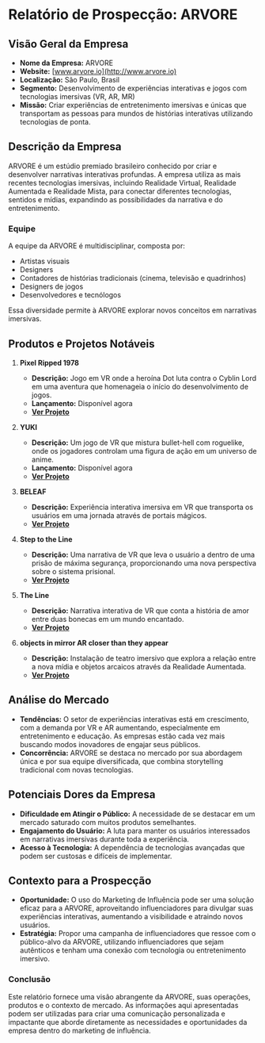 # Relatório de Prospecção: ARVORE

## Visão Geral da Empresa
- **Nome da Empresa:** ARVORE
- **Website:** [www.arvore.io](http://www.arvore.io)
- **Localização:** São Paulo, Brasil
- **Segmento:** Desenvolvimento de experiências interativas e jogos com tecnologias imersivas (VR, AR, MR)
- **Missão:** Criar experiências de entretenimento imersivas e únicas que transportam as pessoas para mundos de histórias interativas utilizando tecnologias de ponta.

## Descrição da Empresa
ARVORE é um estúdio premiado brasileiro conhecido por criar e desenvolver narrativas interativas profundas. A empresa utiliza as mais recentes tecnologias imersivas, incluindo Realidade Virtual, Realidade Aumentada e Realidade Mista, para conectar diferentes tecnologias, sentidos e mídias, expandindo as possibilidades da narrativa e do entretenimento.

### Equipe
A equipe da ARVORE é multidisciplinar, composta por:
- Artistas visuais
- Designers
- Contadores de histórias tradicionais (cinema, televisão e quadrinhos)
- Designers de jogos
- Desenvolvedores e tecnólogos

Essa diversidade permite à ARVORE explorar novos conceitos em narrativas imersivas.

## Produtos e Projetos Notáveis
1. **Pixel Ripped 1978**
   - **Descrição:** Jogo em VR onde a heroína Dot luta contra o Cyblin Lord em uma aventura que homenageia o início do desenvolvimento de jogos.
   - **Lançamento:** Disponível agora
   - **[Ver Projeto](https://www.arvore.io/project/pixel-ripped-1978)**

2. **YUKI**
   - **Descrição:** Um jogo de VR que mistura bullet-hell com roguelike, onde os jogadores controlam uma figura de ação em um universo de anime.
   - **Lançamento:** Disponível agora
   - **[Ver Projeto](https://www.arvore.io/project/yuki)**

3. **BELEAF**
   - **Descrição:** Experiência interativa imersiva em VR que transporta os usuários em uma jornada através de portais mágicos.
   - **[Ver Projeto](https://www.arvore.io/project/beleaf)**

4. **Step to the Line**
   - **Descrição:** Uma narrativa de VR que leva o usuário a dentro de uma prisão de máxima segurança, proporcionando uma nova perspectiva sobre o sistema prisional.
   - **[Ver Projeto](https://www.arvore.io/project/step-to-the-line)**

5. **The Line**
   - **Descrição:** Narrativa interativa de VR que conta a história de amor entre duas bonecas em um mundo encantado.
   - **[Ver Projeto](https://www.arvore.io/project/the-line)**

6. **objects in mirror AR closer than they appear**
   - **Descrição:** Instalação de teatro imersivo que explora a relação entre a nova mídia e objetos arcaicos através da Realidade Aumentada.
   - **[Ver Projeto](https://www.arvore.io/project/objects-in-mirror-ar-closer-then-they-appear)**

## Análise do Mercado
- **Tendências:** O setor de experiências interativas está em crescimento, com a demanda por VR e AR aumentando, especialmente em entretenimento e educação. As empresas estão cada vez mais buscando modos inovadores de engajar seus públicos.
- **Concorrência:** ARVORE se destaca no mercado por sua abordagem única e por sua equipe diversificada, que combina storytelling tradicional com novas tecnologias.

## Potenciais Dores da Empresa
- **Dificuldade em Atingir o Público:** A necessidade de se destacar em um mercado saturado com muitos produtos semelhantes.
- **Engajamento do Usuário:** A luta para manter os usuários interessados em narrativas imersivas durante toda a experiência.
- **Acesso à Tecnologia:** A dependência de tecnologias avançadas que podem ser custosas e difíceis de implementar.

## Contexto para a Prospecção
- **Oportunidade:** O uso do Marketing de Influência pode ser uma solução eficaz para a ARVORE, aproveitando influenciadores para divulgar suas experiências interativas, aumentando a visibilidade e atraindo novos usuários.
- **Estratégia:** Propor uma campanha de influenciadores que ressoe com o público-alvo da ARVORE, utilizando influenciadores que sejam autênticos e tenham uma conexão com tecnologia ou entretenimento imersivo.

### Conclusão
Este relatório fornece uma visão abrangente da ARVORE, suas operações, produtos e o contexto de mercado. As informações aqui apresentadas podem ser utilizadas para criar uma comunicação personalizada e impactante que aborde diretamente as necessidades e oportunidades da empresa dentro do marketing de influência.